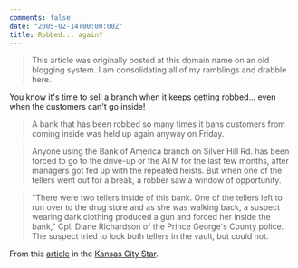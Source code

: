 ```yaml
---
comments: false
date: "2005-02-14T00:00:00Z"
title: Robbed... again?
---
```


> This article was originally posted at this domain name on an old blogging system.  I am consolidating all of my ramblings and drabble here.

You know it's time to sell a branch when it keeps getting robbed... even when the customers can't go inside!

> A bank that has been robbed so many times it bans customers from coming inside was held up again anyway on Friday.

> Anyone using the Bank of America branch on Silver Hill Rd. has been forced to go to the drive-up or the ATM for the last few months, after managers got fed up with the repeated heists. But when one of the tellers went out for a break, a robber saw a window of opportunity.

> "There were two tellers inside of this bank. One of the tellers left to run over to the drug store and as she was walking back, a suspect wearing dark clothing produced a gun and forced her inside the bank," Cpl. Diane Richardson of the Prince George's County police. The suspect tried to lock both tellers in the vault, but could not.

From this [article][1] in the [Kansas City Star][2].

[1]: http://www.kansascity.com/mld/kansascity/news/nation/10879870.htm?1c
[2]: http://www.kcstar.com/